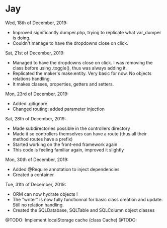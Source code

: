 # Jay

Wed, 18th of December, 2019:  
  - Improved significantly dumper.php, trying to replicate what var_dumper is doing.  
  - Couldn't manage to have the dropdowns close on click.  
  
Sat, 21st of December, 2019:  
  - Managed to have the dropdowns close on click. I was removing the class before using .toggle(), thus was always adding it.  
  - Replicated the maker's make:entity. Very basic for now. No objects relations handling.  
  - It makes classes, properties, getters and setters.  
  
Mon, 23rd of December, 2019:  
  - Added .gitignore  
  - Changed routing: added parameter injection  

Sat, 28th of December, 2019:
  - Made subdirectories possible in the controllers directory
  - Made it so controllers themselves can have a route (thus all their method routes have a prefix)
  - Started working on the front-end framework again
  - This code is feeling familiar again, improved it slightly

Mon, 30th of December, 2019:
  - Added @Require annotation to inject dependencies
  - Created a container

Tue, 31th of December, 2019:
  - ORM can now hydrate objects !
  - The "writer" is now fully functionnal for basic class creation and update. Still no relation handling.
  - Created the SQLDatabase, SQLTable and SQLColumn object classes


@TODO: Implement localStorage cache (class Cache)
@TODO: 